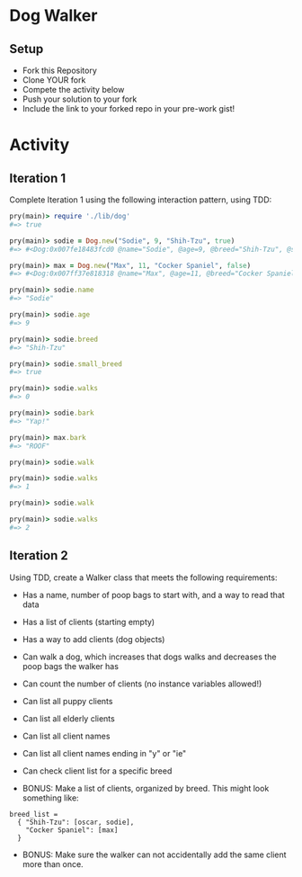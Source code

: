 # Dog Walker

## Setup
* Fork this Repository
* Clone YOUR fork
* Compete the activity below
* Push your solution to your fork
* Include the link to your forked repo in your pre-work gist!


# Activity

## Iteration 1

Complete Iteration 1 using the following interaction pattern, using TDD:

```ruby
pry(main)> require './lib/dog'
#=> true

pry(main)> sodie = Dog.new("Sodie", 9, "Shih-Tzu", true)
#=> #<Dog:0x007fe18483fcd0 @name="Sodie", @age=9, @breed="Shih-Tzu", @small_breed=true, @walks=0>

pry(main)> max = Dog.new("Max", 11, "Cocker Spaniel", false)
#=> #<Dog:0x007ff37e818318 @name="Max", @age=11, @breed="Cocker Spaniel", @small_breed=false, @walks=0>

pry(main)> sodie.name
#=> "Sodie"

pry(main)> sodie.age
#=> 9

pry(main)> sodie.breed
#=> "Shih-Tzu"

pry(main)> sodie.small_breed
#=> true

pry(main)> sodie.walks
#=> 0

pry(main)> sodie.bark
#=> "Yap!"

pry(main)> max.bark
#=> "ROOF"

pry(main)> sodie.walk

pry(main)> sodie.walks
#=> 1

pry(main)> sodie.walk

pry(main)> sodie.walks
#=> 2
```

## Iteration 2

Using TDD, create a Walker class that meets the following requirements:
- Has a name, number of poop bags to start with, and a way to read that data
- Has a list of clients (starting empty)
- Has a way to add clients (dog objects)
- Can walk a dog, which increases that dogs walks and decreases the poop bags the walker has
- Can count the number of clients (no instance variables allowed!)
- Can list all puppy clients
- Can list all elderly clients
- Can list all client names
- Can list all client names ending in "y" or "ie"
- Can check client list for a specific breed

- BONUS: Make a list of clients, organized by breed. This might look something like:
```
breed_list =
  { "Shih-Tzu": [oscar, sodie],
    "Cocker Spaniel": [max]
  }
```
- BONUS: Make sure the walker can not accidentally add the same client more than once.
